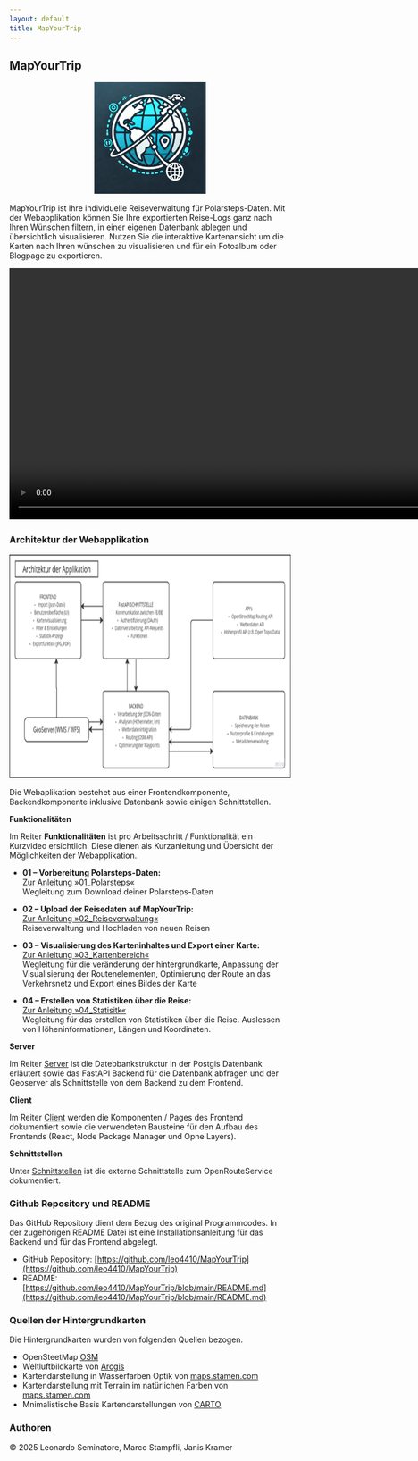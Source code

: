 ```yaml
---
layout: default
title: MapYourTrip
---
```


## MapYourTrip
<div align="center">
  <img src="bilder/Logo.png" height="200" alt="MapYourTrip Logo">
</div>

MapYourTrip ist Ihre individuelle Reiseverwaltung für Polarsteps-Daten.
Mit der Web­applikation können Sie Ihre exportierten Reise-Logs ganz nach Ihren Wünschen filtern, in einer eigenen Datenbank ablegen und übersichtlich visualisieren. Nutzen Sie die interaktive Kartenansicht um die Karten nach Ihren wünschen zu visualisieren und für ein Fotoalbum oder Blogpage zu exportieren.

<div align="center">
        <video width="900"   controls>
    <source src="videos/Home_video.mp4" type="video/mp4">
    </video>
</div>

### Architektur der Webapplikation
<div align="center">
  <img src="bilder/Architekturdiagramm.png" height="400" alt="MapYourTrip Logo">
</div>


    

Die Webaplikation bestehet aus einer Frontendkomponente, Backendkomponente inklusive Datenbank sowie einigen Schnittstellen.

**Funktionalitäten**

Im Reiter **Funktionalitäten** ist pro Arbeitsschritt / Funktionalität ein Kurzvideo ersichtlich. Diese dienen als Kurzanleitung und Übersicht der Möglichkeiten der Webapplikation.

- **01 – Vorbereitung Polarsteps-Daten:**  
  [Zur Anleitung »01_Polarsteps«](01_Polarsteps.md)  
  Wegleitung zum Download deiner Polarsteps-Daten

- **02 – Upload der Reisedaten auf MapYourTrip:**  
  [Zur Anleitung »02_Reiseverwaltung«](02_HomePage.md)  
  Reiseverwaltung und Hochladen von neuen Reisen

- **03 – Visualisierung des Karteninhaltes und Export einer Karte:**  
  [Zur Anleitung »03_Kartenbereich«](03_MapPage.md)  
  Wegleitung für die veränderung der hintergrundkarte, Anpassung der Visualisierung der Routenelementen, Optimierung der Route an das Verkehrsnetz und Export eines Bildes der Karte

- **04 – Erstellen von Statistiken über die Reise:**  
  [Zur Anleitung »04_Statisitk«](04_StatPage.md)  
  Wegleitung für das erstellen von Statistiken über die Reise. Auslessen von Höheninformationen, Längen und Koordinaten.


**Server**

Im Reiter [Server](backend.md) ist die Datebbankstrukctur in der Postgis Datenbank erläutert sowie das FastAPI Backend für die Datenbank abfragen und der Geoserver als Schnittstelle von dem Backend zu dem Frontend.  

**Client**

Im Reiter [Client](frontend.md) werden die Komponenten / Pages des Frontend dokumentiert sowie die verwendeten Bausteine für den Aufbau des Frontends (React, Node Package Manager und Opne Layers).

**Schnittstellen**

Unter [Schnittstellen](Schnittstellen.md) ist die externe Schnittstelle zum OpenRouteService dokumentiert.

### Github Repository und README

Das GitHub Repository dient dem Bezug des original Programmcodes. In der zugehörigen README Datei ist eine Installationsanleitung für das Backend und für das Frontend abgelegt.

- GitHub Repository: [https://github.com/leo4410/MapYourTrip](https://github.com/leo4410/MapYourTrip)
- README: [https://github.com/leo4410/MapYourTrip/blob/main/README.md](https://github.com/leo4410/MapYourTrip/blob/main/README.md)

### Quellen der Hintergrundkarten

Die Hintergrundkarten wurden von folgenden Quellen bezogen. 

- OpenSteetMap [OSM](https://www.openstreetmap.org/about)
- Weltluftbildkarte von [Arcgis](https://www.arcgis.com/home/item.html?id=10df2279f9684e4a9f6a7f08febac2a9)
- Kartendarstellung in Wasserfarben Optik von [maps.stamen.com](https://maps.stamen.com/watercolor/#12/37.7706/-122.3782)
- Kartendarstellung mit Terrain im natürlichen Farben von [maps.stamen.com](https://maps.stamen.com/terrain/#12/37.7706/-122.3782r)
- Mnimalistische Basis Kartendarstellungen von [CARTO](https://carto.com)

### Authoren

© 2025 Leonardo Seminatore, Marco Stampfli, Janis Kramer

